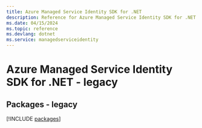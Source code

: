```yaml
---
title: Azure Managed Service Identity SDK for .NET
description: Reference for Azure Managed Service Identity SDK for .NET
ms.date: 04/15/2024
ms.topic: reference
ms.devlang: dotnet
ms.service: managedserviceidentity
---
```

# Azure Managed Service Identity SDK for .NET - legacy
## Packages - legacy
[!INCLUDE [packages](managed-service-identity-index.md)]